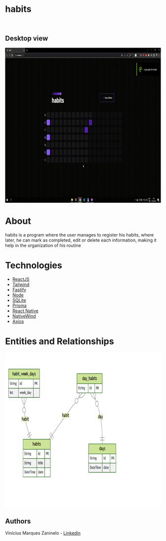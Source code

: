 # habits
<br />
<h2>Desktop view</h2>
  <p align="center">
   <img width="850" height="500" src="https://github.com/viniciusmarquezaninelo/habits/blob/main/v%C3%ADdeo-aplica%C3%A7%C3%A3o-web.gif" alt="desktop view" />
  </p>
  
# About
<p> habits is a program where the user manages to register his habits, where later, he can mark as completed, edit or delete each information, making it help in the organization of his routine </p>

# Technologies
-  [ReactJS](https://reactjs.org/)
-  [Tailwind](https://tailwindcss.com/) 
-  [Fastify](https://www.fastify.io/) 
-  [Node](https://nodejs.org/en/) 
-  [SQLite](https://www.sqlite.org/index.html) 
-  [Prisma](https://www.prisma.io/)
-  [React Native](https://reactnative.dev/) 
-  [NativeWind](https://www.nativewind.dev/) 
-  [Axios](https://axios-http.com/ptbr/docs/intro)

# Entities and Relationships
 <p align="center">
  <img width="850" height="500" src="https://github.com/viniciusmarquezaninelo/habits/blob/main/entidades-e-relacionamentos.png" alt="desktop view" />
 </p>
 
 ## Authors 
Vinícius Marques Zaninelo - [Linkedin](https://www.linkedin.com/in/vin%C3%ADciuszaninelo/)
